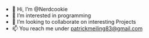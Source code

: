 - 👋 Hi, I’m @Nerdcookie
- 👀 I’m interested in programming
- 💞️ I’m looking to collaborate on interesting Projects
- 📫 You reach me under patrickmeiling83@gmail.com

<!---
Nerdcookie/Nerdcookie is a ✨ special ✨ repository because its `README.md` (this file) appears on your GitHub profile.
You can click the Preview link to take a look at your changes.
--->
